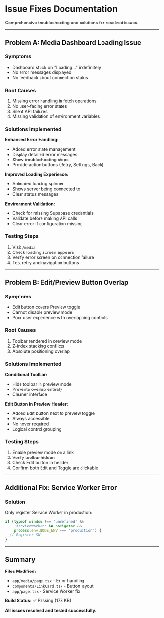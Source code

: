 # Issue Fixes Documentation

Comprehensive troubleshooting and solutions for resolved issues.

---

## Problem A: Media Dashboard Loading Issue

### Symptoms
- Dashboard stuck on "Loading..." indefinitely
- No error messages displayed
- No feedback about connection status

### Root Causes
1. Missing error handling in fetch operations
2. No user-facing error states
3. Silent API failures
4. Missing validation of environment variables

### Solutions Implemented

**Enhanced Error Handling:**
- Added error state management
- Display detailed error messages
- Show troubleshooting steps
- Provide action buttons (Retry, Settings, Back)

**Improved Loading Experience:**
- Animated loading spinner
- Shows server being connected to
- Clear status messages

**Environment Validation:**
- Check for missing Supabase credentials
- Validate before making API calls
- Clear error if configuration missing

### Testing Steps
1. Visit `/media`
2. Check loading screen appears
3. Verify error screen on connection failure
4. Test retry and navigation buttons

---

## Problem B: Edit/Preview Button Overlap

### Symptoms
- Edit button covers Preview toggle
- Cannot disable preview mode
- Poor user experience with overlapping controls

### Root Causes
1. Toolbar rendered in preview mode
2. Z-index stacking conflicts
3. Absolute positioning overlap

### Solutions Implemented

**Conditional Toolbar:**
- Hide toolbar in preview mode
- Prevents overlap entirely
- Cleaner interface

**Edit Button in Preview Header:**
- Added Edit button next to preview toggle
- Always accessible
- No hover required
- Logical control grouping

### Testing Steps
1. Enable preview mode on a link
2. Verify toolbar hidden
3. Check Edit button in header
4. Confirm both Edit and Toggle are clickable

---

## Additional Fix: Service Worker Error

### Solution
Only register Service Worker in production:
```typescript
if (typeof window !== 'undefined' &&
    'serviceWorker' in navigator &&
    process.env.NODE_ENV === 'production') {
  // Register SW
}
```

---

## Summary

**Files Modified:**
- `app/media/page.tsx` - Error handling
- `components/LinkCard.tsx` - Button layout
- `app/page.tsx` - Service Worker fix

**Build Status:** ✅ Passing (178 KB)

**All issues resolved and tested successfully.**
